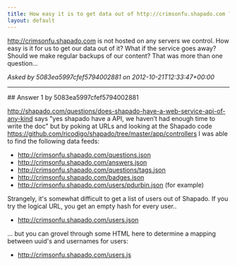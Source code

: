 ```yaml
---
title: How easy it is to get data out of http://crimsonfu.shapado.com ?
layout: default
---
```

http://crimsonfu.shapado.com is not hosted on any servers we control. How easy is it for us to get our data out of it? What if the service goes away? Should we make regular backups of our content? That was more than one question...

*Asked by 5083ea5997cfef5794002881 on 2012-10-21T12:33:47+00:00*

<hr>
## Answer 1 by 5083ea5997cfef5794002881

http://shapado.com/questions/does-shapado-have-a-web-service-api-of-any-kind says "yes shapado have a API, we haven’t had enough time to write the doc" but by poking at URLs and looking at the Shapado code https://github.com/ricodigo/shapado/tree/master/app/controllers I was able to find the following data feeds:

* http://crimsonfu.shapado.com/questions.json
* http://crimsonfu.shapado.com/answers.json
* http://crimsonfu.shapado.com/questions/tags.json
* http://crimsonfu.shapado.com/badges.json
* http://crimsonfu.shapado.com/users/pdurbin.json (for example)

Strangely, it's somewhat difficult to get a list of users out of Shapado. If you try the logical URL, you get an empty hash for every user..

* http://crimsonfu.shapado.com/users.json

... but you can grovel through some HTML here to determine a mapping between uuid's and usernames for users:

* http://crimsonfu.shapado.com/users.js
